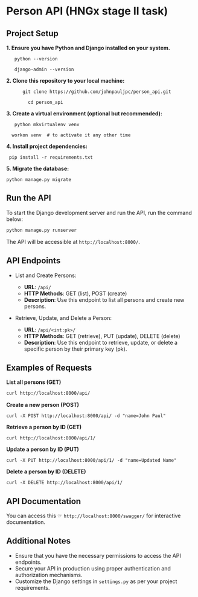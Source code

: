 # Person API (HNGx stage II task)

## Project Setup
**1. Ensure you have Python and Django installed on your system.**

```
   python --version
```
```
   django-admin --version
```

**2. Clone this repository to your local machine:**
```
      git clone https://github.com/johnpauljpc/person_api.git
```    
```
        cd person_api
```
       
**3. Create a virtual environment (optional but recommended):**

```
   python mkvirtualenv venv
```
```
  workon venv  # to activate it any other time
```
**4. Install project dependencies:** 

```
 pip install -r requirements.txt
```
**5. Migrate the database:**
        
```
python manage.py migrate
```


## Run the API

To start the Django development server and run the API, run the command below:

```bash
python manage.py runserver
```

The API will be accessible at `http://localhost:8000/`.


## API Endpoints

- List and Create Persons:
  - **URL**: `/api/`
  - **HTTP Methods**: GET (list), POST (create)
  - **Description**: Use this endpoint to list all persons and create new persons.

- Retrieve, Update, and Delete a Person:
  - **URL**: `/api/<int:pk>/`
  - **HTTP Methods**: GET (retrieve), PUT (update), DELETE (delete)
  - **Description**: Use this endpoint to retrieve, update, or delete a specific person by their primary key (pk).




## Examples of Requests

**List all persons (GET)**

```bash
curl http://localhost:8000/api/
```
**Create a new person (POST)**

```
curl -X POST http://localhost:8000/api/ -d "name=John Paul"
```

**Retrieve a person by ID (GET)**


```
curl http://localhost:8000/api/1/
```

**Update a person by ID (PUT)**
```
curl -X PUT http://localhost:8000/api/1/ -d "name=Updated Name"
```

**Delete a person by ID (DELETE)**

```
curl -X DELETE http://localhost:8000/api/1/
```


## API Documentation
You can access this &#9758; `http://localhost:8000/swagger/` for interactive documentation.<br>

## Additional Notes

- Ensure that you have the necessary permissions to access the API endpoints.
- Secure your API in production using proper authentication and authorization mechanisms.
- Customize the Django settings in `settings.py` as per your project requirements.



